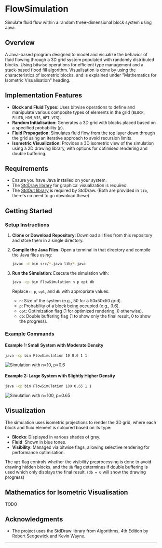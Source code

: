 # FlowSimulation

Simulate fluid flow within a random three-dimensional block system using Java.

## Overview

A Java-based program designed to model and visualize the behavior of fluid flowing through a 3D grid system populated with randomly distributed blocks. Using bitwise operations for efficient type management and a stack-based flood fill algorithm. Visualisation is done by using the characteristics of isometric blocks, and is explained under "Mathematics for Isometric Visualisation" heading.

## Implementation Features

- **Block and Fluid Types**: Uses bitwise operations to define and manipulate various composite types of elements in the grid (`BLOCK`, `FLUID`, `HOM_VIS`, `HET_VIS`).
- **Random Initialisation**: Generates a 3D grid with blocks placed based on a specified probability (`p`).
- **Fluid Propagation**: Simulates fluid flow from the top layer down through the grid using an iterative approach to avoid recursion limits.
- **Isometric Visualization**: Provides a 3D isometric view of the simulation using a 2D drawing library, with options for optimised rendering and double buffering.

## Requirements

- Ensure you have Java installed on your system.
- The [StdDraw library](https://algs4.cs.princeton.edu/code/javadoc/edu/princeton/cs/algs4/StdDraw.html) for graphical visualization is required.
- The [StdOut library](https://algs4.cs.princeton.edu/code/edu/princeton/cs/algs4/StdOut.java.html) is required by StdDraw. (Both are provided in `lib`, there's no need to go download these)

## Getting Started

### Setup Instructions

1. **Clone or Download Repository**: 
   Download all files from this repository and store them in a single directory.

2. **Compile the Java Files**:
   Open a terminal in that directory and compile the Java files using:
   ```bash
   javac -d bin src/*.java lib/*.java
   ```

3. **Run the Simulation**:
   Execute the simulation with:
   ```bash
   java -cp bin FlowSimulation n p opt db
   ```
   Replace `n`, `p`, `opt`, and `db` with appropriate values:
   - `n`: Size of the system (e.g., 50 for a 50x50x50 grid).
   - `p`: Probability of a block being occupied (e.g., 0.6).
   - `opt`: Optimization flag (1 for optimized rendering, 0 otherwise).
   - `db`: Double buffering flag (1 to show only the final result, 0 to show the progress).

### Example Commands

#### Example 1: Small System with Moderate Density
```bash
java -cp bin FlowSimulation 10 0.6 1 1
```
![Simulation with n=10, p=0.6](https://user-images.githubusercontent.com/79271609/175651697-25b41dc4-dbf2-47cd-9800-b33a84ae06db.png)

#### Example 2: Large System with Slightly Higher Density
```bash
java -cp bin FlowSimulation 100 0.65 1 1
```
![Simulation with n=100, p=0.65](https://user-images.githubusercontent.com/79271609/175651869-a3a60035-d8df-4231-8869-9bcfa5c823a5.png)

## Visualization

The simulation uses isometric projections to render the 3D grid, where each block and fluid element is coloured based on its type:
- **Blocks**: Displayed in various shades of grey.
- **Fluid**: Shown in blue tones.
- **Visibility**: Managed via bitwise flags, allowing selective rendering for performance optimisation.

The `opt` flag controls whether the visibility preprocessing is done to avoid drawing hidden blocks, and the `db` flag determines if double buffering is used which only displays the final result. (`db = 0` will show the drawing progress)

## Mathematics for Isometric Visualisation

TODO

## Acknowledgments

- The project uses the StdDraw library from Algorithms, 4th Edition by Robert Sedgewick and Kevin Wayne.

---